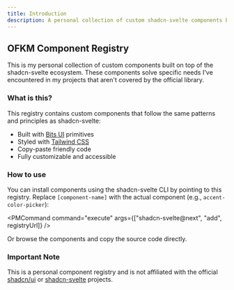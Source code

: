 ```yaml
---
title: Introduction
description: A personal collection of custom shadcn-svelte components built with Bits UI and Tailwind CSS.
---
```


<script lang="ts">
  import { PMCommand } from "$lib/components/ui/pm-command/index.js";
  
  const registryUrl = 'https://shadcn.ofkm.dev/r/[component-name].json';
</script>

## OFKM Component Registry

This is my personal collection of custom components built on top of the shadcn-svelte ecosystem. These components solve specific needs I've encountered in my projects that aren't covered by the official library.

### What is this?

This registry contains custom components that follow the same patterns and principles as shadcn-svelte:

- Built with [Bits UI](https://www.bits-ui.com) primitives
- Styled with [Tailwind CSS](https://tailwindcss.com)
- Copy-paste friendly code
- Fully customizable and accessible

### How to use

You can install components using the shadcn-svelte CLI by pointing to this registry. Replace `[component-name]` with the actual component (e.g., `accent-color-picker`):

<PMCommand command="execute" args={["shadcn-svelte@next", "add", registryUrl]} />

Or browse the components and copy the source code directly.

### Important Note

This is a personal component registry and is not affiliated with the official [shadcn/ui](https://ui.shadcn.com) or [shadcn-svelte](https://shadcn-svelte.com) projects.
